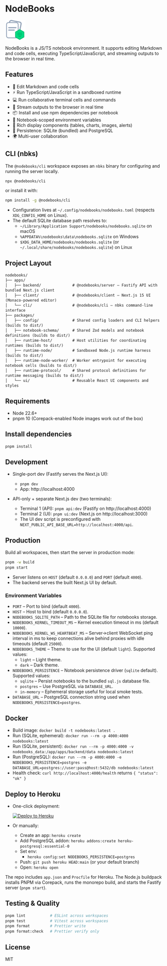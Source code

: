 # NodeBooks

![NodeBooks Logo](./apps/client/public/assets/nodebooks-logo-64x64.png)

NodeBooks is a JS/TS notebook environment. It supports editing Markdown and code cells, executing TypeScript/JavaScript, and streaming outputs to the browser in real time.

## Features

- 📝 Edit Markdown and code cells
- ⚡ Run TypeScript/JavaScript in a sandboxed runtime
- 💻 Run collaborative terminal cells and commands
- 📡 Stream outputs to the browser in real time
- 📦 Install and use npm dependencies per notebook
- 🔐 Notebook-scoped environment variables
- 🧩 Rich display components (tables, charts, images, alerts)
- 💾 Persistence: SQLite (bundled) and PostgreSQL
- 🌍 Multi-user collaboration

## CLI (nbks)

The `@nodebooks/cli` workspace exposes an `nbks` binary for configuring and running the server locally. 

```bash
npx @nodebooks/cli
```

or install it with:

```bash
npm install -g @nodebooks/cli
```

- Configuration lives at `~/.config/nodebooks/nodebooks.toml` (respects `XDG_CONFIG_HOME` on Linux).
- The default SQLite database path resolves to:
  - `~/Library/Application Support/nodebooks/nodebooks.sqlite` on macOS
  - `%APPDATA%\nodebooks\data\nodebooks.sqlite` on Windows
  - `$XDG_DATA_HOME/nodebooks/nodebooks.sqlite` (or `~/.local/share/nodebooks/nodebooks.sqlite`) on Linux

## Project Layout

```
nodebooks/
├── apps/
│   ├── backend/              # @nodebooks/server – Fastify API with bundled Next.js client
│   ├── client/               # @nodebooks/client – Next.js 15 UI (Monaco-powered editor)
│   └── cli/                  # @nodebooks/cli – nbks command-line interface
├── packages/
│   ├── config/               # Shared config loaders and CLI helpers (builds to dist/)
│   ├── notebook-schema/      # Shared Zod models and notebook definitions (builds to dist/)
│   ├── runtime-host/         # Host utilities for coordinating runtimes (builds to dist/)
│   ├── runtime-node/         # Sandboxed Node.js runtime harness (builds to dist/)
│   ├── runtime-node-worker/  # Worker entrypoint for executing notebook cells (builds to dist/)
│   ├── runtime-protocol/     # Shared protocol definitions for runtime messaging (builds to dist/)
│   └── ui/                   # Reusable React UI components and styles
```

## Requirements

- Node 22.6+
- pnpm 10 (Corepack-enabled Node images work out of the box)

## Install dependencies

```bash
pnpm install
```

## Development

- Single-port dev (Fastify serves the Next.js UI):
  - `pnpm dev`
  - App: http://localhost:4000

- API-only + separate Next.js dev (two terminals):
  - Terminal 1 (API): `pnpm api:dev` (Fastify on http://localhost:4000)
  - Terminal 2 (UI): `pnpm ui:dev` (Next.js on http://localhost:3000)
  - The UI dev script is preconfigured with `NEXT_PUBLIC_API_BASE_URL=http://localhost:4000/api`.

## Production

Build all workspaces, then start the server in production mode:

```bash
pnpm -w build
pnpm start
```

- Server listens on `HOST` (default `0.0.0.0`) and `PORT` (default `4000`).
- The backend serves the built Next.js UI by default.

### Environment Variables

- `PORT` – Port to bind (default `4000`).
- `HOST` – Host to bind (default `0.0.0.0`).
- `NODEBOOKS_SQLITE_PATH` – Path to the SQLite file for notebooks storage.
- `NODEBOOKS_KERNEL_TIMEOUT_MS` – Kernel execution timeout in ms (default `10000`).
- `NODEBOOKS_KERNEL_WS_HEARTBEAT_MS` – Server→client WebSocket ping interval in ms to keep connections alive behind proxies with idle timeouts (default `25000`).
- `NODEBOOKS_THEME` – Theme to use for the UI (default `light`). Supported values:
  - `light` – Light theme.
  - `dark` – Dark theme.
- `NODEBOOKS_PERSISTENCE` – Notebook persistence driver (`sqlite` default). Supported values:
  - `sqlite` – Persist notebooks to the bundled `sql.js` database file.
  - `postgres` – Use PostgreSQL via `DATABASE_URL`.
  - `in-memory` – Ephemeral storage useful for local smoke tests.
- `DATABASE_URL` – PostgreSQL connection string used when `NODEBOOKS_PERSISTENCE=postgres`.

## Docker

- Build image: `docker build -t nodebooks:latest .`
- Run (SQLite, ephemeral): `docker run --rm -p 4000:4000 nodebooks:latest`
- Run (SQLite, persistent): `docker run --rm -p 4000:4000 -v nodebooks_data:/app/apps/backend/data nodebooks:latest`
- Run (PostgreSQL): `docker run --rm -p 4000:4000 -e NODEBOOKS_PERSISTENCE=postgres -e DATABASE_URL=postgres://user:pass@host:5432/db nodebooks:latest`
- Health check: `curl http://localhost:4000/health` returns `{ "status": "ok" }`

## Deploy to Heroku

- One-click deployment:

  [![Deploy to Heroku](https://www.herokucdn.com/deploy/button.svg)](https://heroku.com/deploy?template=https://github.com/julianduque/nodebooks)

- Or manually:
  - Create an app: `heroku create`
  - Add PostgreSQL addon: `heroku addons:create heroku-postgresql:essential-0`
  - Set env:
    - `heroku config:set NODEBOOKS_PERSISTENCE=postgres`
  - Push: `git push heroku HEAD:main` (or your default branch)
  - Open: `heroku open`

The repo includes `app.json` and `Procfile` for Heroku. The Node.js buildpack installs PNPM via Corepack, runs the monorepo build, and starts the Fastify server (`pnpm start`).

## Testing & Quality

```bash
pnpm lint           # ESLint across workspaces
pnpm test           # Vitest across workspaces
pnpm format         # Prettier write
pnpm format:check   # Prettier verify only
```

## License

MIT
